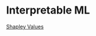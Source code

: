 # Interpretable ML

[Shapley Values](https://towardsdatascience.com/making-sense-of-shapley-values-dc67a8e4c5e8)
